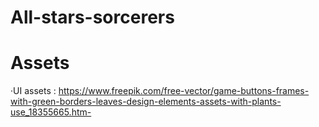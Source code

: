 # All-stars-sorcerers
# Assets
  ·UI assets : https://www.freepik.com/free-vector/game-buttons-frames-with-green-borders-leaves-design-elements-assets-with-plants-use_18355665.htm-
